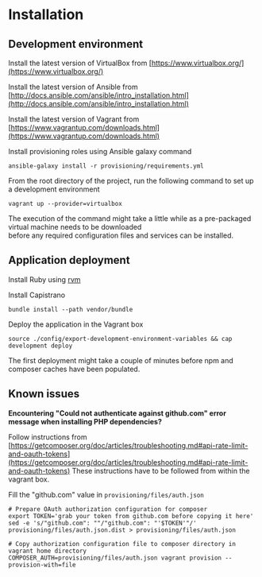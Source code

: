 # Installation

## Development environment

Install the latest version of VirtualBox from 
[https://www.virtualbox.org/](https://www.virtualbox.org/)

Install the latest version of Ansible from 
[http://docs.ansible.com/ansible/intro_installation.html](http://docs.ansible.com/ansible/intro_installation.html)

Install the latest version of Vagrant from 
[https://www.vagrantup.com/downloads.html](https://www.vagrantup.com/downloads.html)

Install provisioning roles using Ansible galaxy command

```
ansible-galaxy install -r provisioning/requirements.yml
```

From the root directory of the project, run the following command to set up a development environment

```
vagrant up --provider=virtualbox
```

The execution of the command might take a little while as a pre-packaged virtual machine needs to be downloaded  
before any required configuration files and services can be installed.

## Application deployment

Install Ruby using [rvm](https://rvm.io/)

Install Capistrano

```
bundle install --path vendor/bundle
```

Deploy the application in the Vagrant box

```
source ./config/export-development-environment-variables && cap development deploy
```

The first deployment might take a couple of minutes before npm and composer caches have been populated.  

## Known issues

**Encountering "Could not authenticate against github.com" error message when installing PHP dependencies?**

Follow instructions from [https://getcomposer.org/doc/articles/troubleshooting.md#api-rate-limit-and-oauth-tokens](https://getcomposer.org/doc/articles/troubleshooting.md#api-rate-limit-and-oauth-tokens)
These instructions have to be followed from within the vagrant box.

Fill the "github.com" value in `provisioning/files/auth.json`

```
# Prepare OAuth authorization configuration for composer
export TOKEN='grab your token from github.com before copying it here'
sed -e 's/"github.com": ""/"github.com": "'$TOKEN'"/' provisioning/files/auth.json.dist > provisioning/files/auth.json 

# Copy authorization configuration file to composer directory in vagrant home directory
COMPOSER_AUTH=provisioning/files/auth.json vagrant provision --provision-with=file
```



